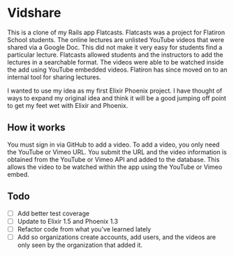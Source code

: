 # Vidshare

This is a clone of my Rails app Flatcasts. Flatcasts was a project for Flatiron School students. The online lectures are unlisted YouTube videos that were shared via a Google Doc. This did not make it very easy for students find a particular lecture. Flatcasts allowed students and the instructors to add the lectures in a searchable format. The videos were able to be watched inside the add using YouTube embedded videos. Flatiron has since moved on to an internal tool for sharing lectures.

I wanted to use my idea as my first Elixir Phoenix project. I have thought of ways to expand my original idea and think it will be a good jumping off point to get my feet wet with Elixir and Phoenix.

## How it works

You must sign in via GitHub to add a video. To add a video, you only need the YouTube or Vimeo URL. You submit the URL and the video information is obtained from the  YouTube or Vimeo API and added to the database. This allows the video to be watched within the app using the  YouTube or Vimeo embed.

## Todo

- [ ] Add better test coverage
- [ ] Update to Elixir 1.5 and Phoenix 1.3
- [ ] Refactor code from what you've learned lately
- [ ] Add so organizations create accounts, add users, and the videos are only
  seen by the organization that added it.
